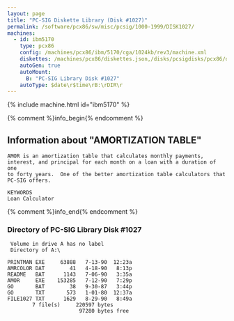 ```yaml
---
layout: page
title: "PC-SIG Diskette Library (Disk #1027)"
permalink: /software/pcx86/sw/misc/pcsig/1000-1999/DISK1027/
machines:
  - id: ibm5170
    type: pcx86
    config: /machines/pcx86/ibm/5170/cga/1024kb/rev3/machine.xml
    diskettes: /machines/pcx86/diskettes.json,/disks/pcsigdisks/pcx86/diskettes.json
    autoGen: true
    autoMount:
      B: "PC-SIG Library Disk #1027"
    autoType: $date\r$time\rB:\rDIR\r
---
```


{% include machine.html id="ibm5170" %}

{% comment %}info_begin{% endcomment %}

## Information about "AMORTIZATION TABLE"

    AMOR is an amortization table that calculates monthly payments,
    interest, and principal for each month on a loan with a duration of one
    to forty years.  One of the better amortization table calculators that
    PC-SIG offers.
    
    KEYWORDS
    Loan Calculator
{% comment %}info_end{% endcomment %}


### Directory of PC-SIG Library Disk #1027

     Volume in drive A has no label
     Directory of A:\

    PRINTMAN EXE     63888   7-13-90  12:23a
    AMRCOLOR DAT        41   4-18-90   8:13p
    README   BAT      1143   7-06-90   3:35a
    AMOR     EXE    153285   7-12-90   7:29p
    GO       BAT        38   9-30-87   3:44p
    GO       TXT       573   1-01-80  12:37a
    FILE1027 TXT      1629   8-29-90   8:49a
            7 file(s)     220597 bytes
                           97280 bytes free
